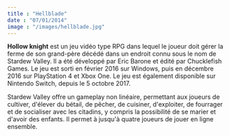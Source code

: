```yaml
---
title : "Hellblade"
date : "07/01/2014"
image : "/images/hellblade.jpg"
---
```


__Hollow knight__ est un jeu vidéo type RPG dans lequel le joueur doit gérer la ferme de son grand-père décédé dans un endroit connu sous le nom de Stardew Valley. Il a été développé par Eric Barone et édité par Chucklefish Games. Le jeu est sorti en février 2016 sur Windows, puis en décembre 2016 sur PlayStation 4 et Xbox One. Le jeu est également disponible sur Nintendo Switch, depuis le 5 octobre 2017.

Stardew Valley offre un gameplay non linéaire, permettant aux joueurs de cultiver, d'élever du bétail, de pêcher, de cuisiner, d'exploiter, de fourrager et de socialiser avec les citadins, y compris la possibilité de se marier et d'avoir des enfants. Il permet à jusqu'à quatre joueurs de jouer en ligne ensemble.